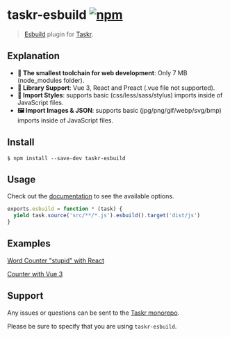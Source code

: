 # taskr-esbuild [![npm](https://img.shields.io/npm/v/taskr-esbuild.svg)](https://npmjs.org/package/taskr-esbuild)

> [Esbuild](https://github.com/evanw/esbuild/) plugin for [Taskr](https://github.com/lukeed/taskr).

## Explanation

- **🐣 The smallest toolchain for web development**: Only 7 MB (node_modules folder).
- **👏 Library Support**: Vue 3, React and Preact (.vue file not supported).
- **🎨 Import Styles**: supports basic (css/less/sass/stylus) imports inside of JavaScript files.
- **🖼️ Import Images & JSON**: supports basic (jpg/png/gif/webp/svg/bmp) imports inside of JavaScript files.

## Install

```
$ npm install --save-dev taskr-esbuild
```

## Usage

Check out the [documentation](https://github.com/evanw/esbuild) to see the available options.

```js
exports.esbuild = function * (task) {
  yield task.source('src/**/*.js').esbuild().target('dist/js')
}
```

## Examples

[Word Counter "stupid" with React](https://github.com/ivanheral/count_word_stupid)

[Counter with Vue 3](https://github.com/ivanheral/counter_vue3_esbuild)

## Support

Any issues or questions can be sent to the [Taskr monorepo](https://github.com/lukeed/taskr/issues/new).

Please be sure to specify that you are using `taskr-esbuild`.